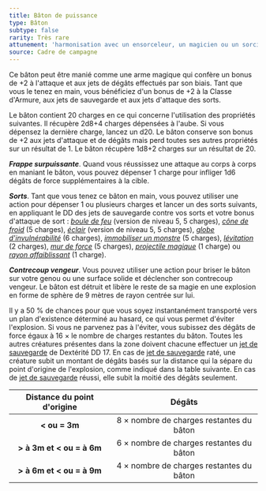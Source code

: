 ```yaml
---
title: Bâton de puissance
type: Bâton
subtype: false
rarity: Très rare
attunement: 'harmonisation avec un ensorceleur, un magicien ou un sorcier exigée'
source: Cadre de campagne
---
```

Ce bâton peut être manié comme une arme magique qui confère un bonus de +2 à l'attaque et aux jets de dégâts effectués par son biais. Tant que vous le tenez en main, vous bénéficiez d'un bonus de +2 à la Classe d'Armure, aux jets de sauvegarde et aux jets d'attaque des sorts.

Le bâton contient 20 charges en ce qui concerne l'utilisation des propriétés suivantes. Il récupère 2d8+4 charges dépensées à l'aube. Si vous dépensez la dernière charge, lancez un d20. Le bâton conserve son bonus de +2 aux jets d'attaque et de dégâts mais perd toutes ses autres propriétés sur un résultat de 1. Le bâton récupère 1d8+2 charges sur un résultat de 20.

_**Frappe surpuissante**_. Quand vous réussissez une attaque au corps à corps en maniant le bâton, vous pouvez dépenser 1 charge pour infliger 1d6 dégâts de force supplémentaires à la cible.

_**Sorts**_. Tant que vous tenez ce bâton en main, vous pouvez utiliser une action pour dépenser 1 ou plusieurs charges et lancer un des sorts suivants, en appliquant le DD des jets de sauvegarde contre vos sorts et votre bonus d'attaque de sort : [_boule de feu_](/grimoire/boule-de-feu/) (version de niveau 5, 5 charges), [_cône de froid_](/grimoire/cone-de-froid/) (5 charges), [_éclair_](/grimoire/eclair/) (version de niveau 5, 5 charges), [_globe d'invulnérabilité_](/grimoire/globe-d-invulnerabilite/) (6 charges), [_immobiliser un monstre_](/grimoire/immobiliser-un-monstre/) (5 charges), [_lévitation_](/grimoire/levitation/) (2 charges), [_mur de force_](/grimoire/mur-de-force/) (5 charges), [_projectile magique_](/grimoire/projectile-magique/) (1 charge) ou [_rayon affaiblissant_](/grimoire/rayon-affaiblissant/) (1 charge).

_**Contrecoup vengeur**_. Vous pouvez utiliser une action pour briser le bâton sur votre genou ou une surface solide et déclencher son contrecoup vengeur. Le bâton est détruit et libère le reste de sa magie en une explosion en forme de sphère de 9 mètres de rayon centrée sur lui.

Il y a 50 % de chances pour que vous soyez instantanément transporté vers un plan d'existence déterminé au hasard, ce qui vous permet d'éviter l'explosion. Si vous ne parvenez  pas à l'éviter, vous subissez des dégâts de force égaux à 16 × le nombre de charges restantes du bâton. Toutes les autres créatures présentes dans la zone doivent chacune effectuer un [jet de sauvegarde](/utiliser-les-caracteristiques/#jets-de-sauvegarde) de Dextérité DD 17. En cas de [jet de sauvegarde](/utiliser-les-caracteristiques/#jets-de-sauvegarde) raté, une créature subit un montant de dégâts basés sur la distance qui la sépare du point d'origine de l'explosion, comme indiqué dans la table suivante. En cas de [jet de sauvegarde](/utiliser-les-caracteristiques/#jets-de-sauvegarde) réussi, elle subit la moitié des dégâts seulement.

|Distance du point d'origine|Dégâts|
|:-:|:-:|
|**&lt; ou = 3m**|8 × nombre de charges restantes du bâton|
|**&gt; à 3m et &lt; ou = à 6m**|6 × nombre de charges restantes du bâton|
|**&gt; à 6m et &lt; ou = à 9m**|4 × nombre de charges restantes du bâton|
